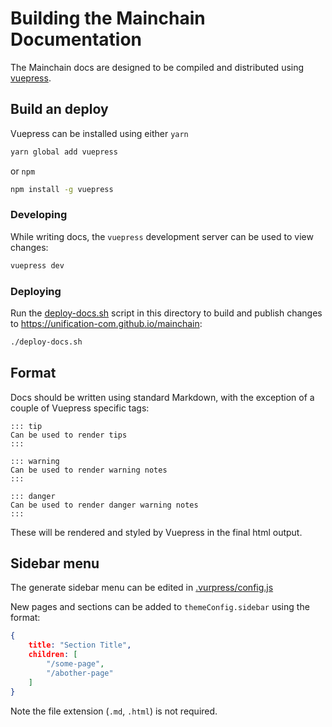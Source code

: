 # Building the Mainchain Documentation

The Mainchain docs are designed to be compiled and distributed using [vuepress](https://vuepress.vuejs.org/).

## Build an deploy

Vuepress can be installed using either `yarn`

```bash
yarn global add vuepress
```

or `npm`

```bash
npm install -g vuepress
```

### Developing

While writing docs, the `vuepress` development server can be used to view changes:

```bash
vuepress dev
```

### Deploying

Run the [deploy-docs.sh](deploy-docs.sh) script in this directory to build and publish changes to https://unification-com.github.io/mainchain:

```bash
./deploy-docs.sh
```


## Format

Docs should be written using standard Markdown, with the exception of a couple of Vuepress specific tags:

```
::: tip
Can be used to render tips
:::
```

```
::: warning
Can be used to render warning notes
:::
```

```
::: danger
Can be used to render danger warning notes
:::
```

These will be rendered and styled by Vuepress in the final html output.

## Sidebar menu

The generate sidebar menu can be edited in [.vurpress/config.js](.vuepress/config.js)

New pages and sections can be added to `themeConfig.sidebar` using the format:

```json
{
    title: "Section Title",
    children: [
        "/some-page",
        "/abother-page"
    ]
}
```

Note the file extension (`.md`, `.html`) is not required.
